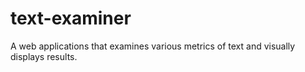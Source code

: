 # text-examiner
A web applications that examines various metrics of text and visually displays results.
